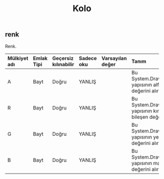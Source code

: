 ﻿---
title: Kolo
second_title: Aspose.Cells Cloud Documen
type: docs
url: /tr/specification/model/color/
description: "Aspose.Cells Bulut modeli özellikleri : Renkli. Açma, oluşturma, düzenleme, bölme, birleştirme, karşılaştırma ve dönüştürme gibi özelliklerle Excel ve diğer elektronik tablo belgelerini zahmetsizce yönetin"
weight: 50
---
## **renk**

 Renk.

| Mülkiyet adı| Emlak Tipi| Geçersiz kılınabilir| Sadece oku| Varsayılan değer| Tanım|
|:- |:- |:- |:- |:- |:- |
| A| Bayt| Doğru| YANLIŞ||Bu System.Drawing.Color yapısının alfa bileşen değerini alır.|
| R| Bayt| Doğru| YANLIŞ|| Bu System.Drawing.Color yapısının kırmızı bileşen değerini alır.|
| G| Bayt| Doğru| YANLIŞ|| Bu System.Drawing.Color yapısının yeşil bileşen değerini alır.|
| B| Bayt| Doğru| YANLIŞ|| Bu System.Drawing.Color yapısının mavi bileşen değerini alır.|

